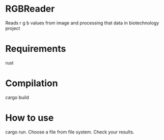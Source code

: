 # RGBReader
Reads r g b values from image and processing that data in biotechnology project

# Requirements
rust

# Compilation
cargo build

# How to use
cargo run.
Choose a file from file system. Check your results.
